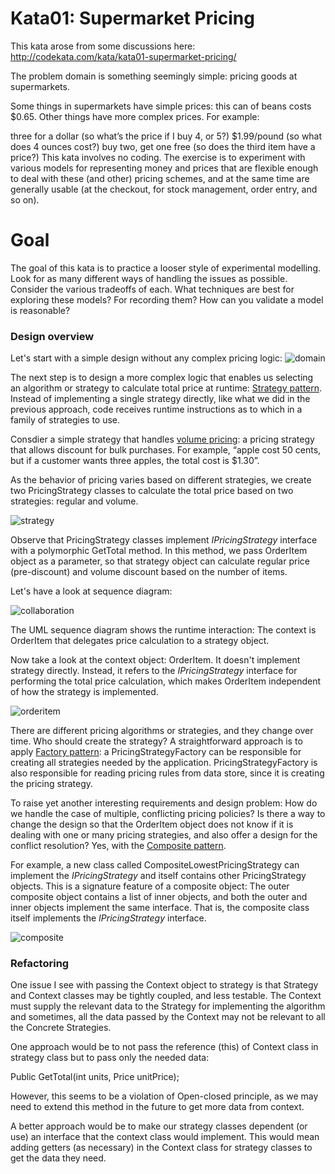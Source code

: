 # Kata01: Supermarket Pricing
This kata arose from some discussions here: http://codekata.com/kata/kata01-supermarket-pricing/

The problem domain is something seemingly simple: pricing goods at supermarkets.

Some things in supermarkets have simple prices: this can of beans costs $0.65. Other things have more complex prices. For example:

three for a dollar (so what’s the price if I buy 4, or 5?)
$1.99/pound (so what does 4 ounces cost?)
buy two, get one free (so does the third item have a price?)
This kata involves no coding. The exercise is to experiment with various models for representing money and prices that are flexible enough to deal with these (and other) pricing schemes, and at the same time are generally usable (at the checkout, for stock management, order entry, and so on).

# Goal
The goal of this kata is to practice a looser style of experimental modelling. Look for as many different ways of handling the issues as possible. Consider the various tradeoffs of each. What techniques are best for exploring these models? For recording them? How can you validate a model is reasonable?

### Design overview 
Let's start with a simple design without any complex pricing logic:
![domain](https://user-images.githubusercontent.com/9795243/53691777-a4461f80-3d39-11e9-90b3-01d78f1c21b6.png)

The next step is to design a more complex logic that enables us selecting an algorithm or strategy to calculate total price at runtime: <a href='https://en.wikipedia.org/wiki/Strategy_pattern'>Strategy pattern</a>. Instead of implementing a single strategy directly, like what we did in the previous approach, code receives runtime instructions as to which in a family of strategies to use.

Consdier a simple strategy that handles <a href='https://en.wikipedia.org/wiki/Bulk_purchasing'>volume pricing</a>: a pricing strategy that allows discount for bulk purchases. For example, “apple cost 50 cents, but if a customer wants three apples, the total cost is $1.30”.

As the behavior of pricing varies based on different strategies, we create two PricingStrategy classes to calculate the total price based on two strategies: regular and volume.

![strategy](https://user-images.githubusercontent.com/9795243/53692109-0bb29e00-3d3f-11e9-864f-249443371866.png)

Observe that PricingStrategy classes implement <i>IPricingStrategy</i> interface with a polymorphic GetTotal method. In this method, we pass OrderItem object as a parameter, so that strategy object can calculate regular price (pre-discount) and volume discount based on the number of items.

Let's have a look at sequence diagram:

![collaboration](https://user-images.githubusercontent.com/9795243/53692193-3a7d4400-3d40-11e9-896c-207e23be48cf.png)

The UML sequence diagram shows the runtime interaction: The context is OrderItem that delegates price calculation to a strategy object.

Now take a look at the context object: OrderItem. It doesn't implement strategy directly. Instead, it refers to the <i>IPricingStrategy</i> interface for performing the total price calculation, which makes OrderItem independent of how the strategy is implemented.

![orderitem](https://user-images.githubusercontent.com/9795243/53692284-c2178280-3d41-11e9-9dc3-370f262fcce1.png)

There are different pricing algorithms or strategies, and they change over time. Who should create the strategy? A straightforward approach is to apply <a href='https://en.wikipedia.org/wiki/Factory_method_pattern'>Factory pattern</a>: a PricingStrategyFactory can be responsible for creating all strategies needed by the application. PricingStrategyFactory is also responsible for reading pricing rules from data store, since it is creating the pricing strategy.

To raise yet another interesting requirements and design problem: How do we handle the case of multiple, conflicting pricing policies? Is there a way to change the design so that the OrderItem object does not know if it is dealing with one or many pricing strategies, and also offer a design for the conflict resolution? Yes, with the <a href='https://en.wikipedia.org/wiki/Composite_pattern'>Composite pattern</a>.

For example, a new class called CompositeLowestPricingStrategy can implement the <i>IPricingStrategy</i> and itself contains other PricingStrategy objects. This is a signature feature of a composite object: The outer composite object contains a list of inner objects, and both the outer and inner objects implement the same interface. That is, the composite class itself implements the <i>IPricingStrategy</i> interface.

![composite](https://user-images.githubusercontent.com/9795243/53698455-ccfa0380-3d91-11e9-9e49-29a43fc9630e.png)

### Refactoring

One issue I see with passing the Context object to strategy is that Strategy and Context classes may be tightly coupled, and less testable. The Context must supply the relevant data to the Strategy for implementing the algorithm and sometimes, all the data passed by the Context may not be relevant to all the Concrete Strategies.

One approach would be to not pass the reference (this) of Context class in strategy class but to pass only the needed data:

Public GetTotal(int units, Price unitPrice);

However, this seems to be a violation of Open-closed principle, as we may need to extend this method in the future to get more data from context.

A better approach would be to make our strategy classes dependent (or use) an interface that the context class would implement. This would mean adding getters (as necessary) in the Context class for strategy classes to get the data they need.

